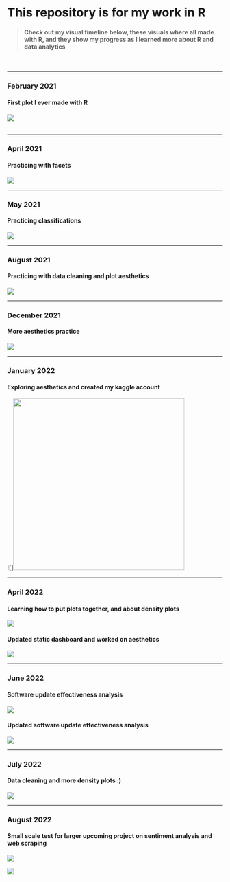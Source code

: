 # This repository is for my work in R

> #### Check out my visual timeline below, these visuals where all made with R, and they show my progress as I learned more about R and data analytics
<br>  

---

### **February 2021** 
#### First plot I ever made with R

![](https://github.com/bradfordjohnson/r/blob/main/plot-archive/first-r-plot.png)  
<br>  

---

### **April 2021**
#### Practicing with facets 
![](https://github.com/bradfordjohnson/r/blob/main/plot-archive/chick-weight-diet.png)
<br>  

---

### **May 2021**
#### Practicing classifications 
![](https://github.com/bradfordjohnson/r/blob/main/plot-archive/bmi-classification.png)
<br>  

---

### **August 2021**
#### Practicing with data cleaning and plot aesthetics
![](https://github.com/bradfordjohnson/r/blob/main/plot-archive/nyc13-late-depart.png)
<br>  

---

### **December 2021**
#### More aesthetics practice
![](https://github.com/bradfordjohnson/r/blob/main/plot-archive/shrimp-salmon-prices.png)
<br>  

---

### **January 2022**
#### Exploring aesthetics and created my kaggle account
![]<img src="https://github.com/bradfordjohnson/r/blob/main/plot-archive/cocoa-content.png" height="400">
<br>  

---

### **April 2022**
#### Learning how to put plots together, and about density plots
![](https://github.com/bradfordjohnson/r/blob/main/plot-archive/tg-first-static-density-dash.png)
<br>  

#### Updated static dashboard and worked on aesthetics
![](https://github.com/bradfordjohnson/r/blob/main/plot-archive/tg-static-dash2.png)
<br>  

---

### **June 2022**
#### Software update effectiveness analysis 
![](https://github.com/bradfordjohnson/r/blob/main/plot-archive/tg-update-density-1.png)
<br>  

#### Updated software update effectiveness analysis
![](https://github.com/bradfordjohnson/r/blob/main/plot-archive/tg-update-density-2.png)
<br>  

---

### **July 2022**
#### Data cleaning and more density plots :)
![](https://github.com/bradfordjohnson/r/blob/main/plot-archive/rfid-tag-reads.png)
<br>  

---

### **August 2022**
#### Small scale test for larger upcoming project on sentiment analysis and web scraping
![](https://github.com/bradfordjohnson/r/blob/main/plot-archive/rocket_league_sentiment_analysis.png)
<br>  

![](
https://github.com/bradfordjohnson/r/blob/main/plot-archive/rocket-league-review-word-correlations.png)
<br>  
